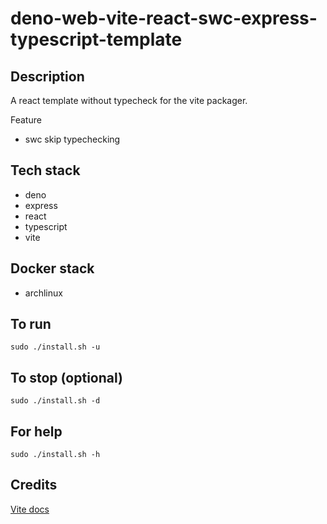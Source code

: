 # deno-web-vite-react-swc-express-typescript-template

## Description
A react template without typecheck for the vite packager.

Feature
- swc skip typechecking

## Tech stack
- deno
- express
- react
- typescript
- vite

## Docker stack
- archlinux

## To run
`sudo ./install.sh -u`

## To stop (optional)
`sudo ./install.sh -d`

## For help
`sudo ./install.sh -h`

## Credits
[Vite docs](https://vitejs.dev/guide/)